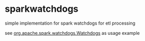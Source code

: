 # sparkwatchdogs
simple implementation for spark watchdogs for etl processing

see [org.apache.spark.watchdogs.Watchdogs](src/main/java/org/apache/spark/watchdogs/Watchdogs.java) as usage example
